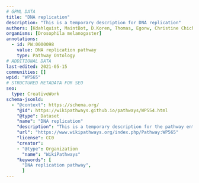 ```yaml
---
# GPML DATA
title: "DNA replication"
description: "This is a temporary description for DNA replication"
authors: [Kdahlquist, MaintBot, D.Koren, Thomas, Egonw, Christine Chichester, Eweitz]
organisms: [Drosophila melanogaster]
annotations:
  - id: PW:0000098
    value: DNA replication pathway
    type: Pathway Ontology
# ADDITIONAL DATA
last-edited: 2021-05-15
communities: []
wpid: "WP565"
# STRUCTURED METADATA FOR SEO
seo:
  type: CreativeWork
schema-jsonld:
  - "@context": https://schema.org/
    "@id": https://wikipathways.github.io/pathways/WP554.html
    "@type": Dataset
    "name": "DNA replication"
    "description": "This is a temporary description for the pathway entitled: DNA replication"
    "url": "https://www.wikipathways.org/index.php/Pathway:WP565"
    "license": CC0
    "creator":
    - "@type": Organization
      "name": "WikiPathways"
    "keywords": [
      "DNA replication pathway",
      ]
---
```


